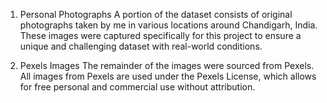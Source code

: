 1. Personal Photographs
A portion of the dataset consists of original photographs taken by me in various locations around Chandigarh, India. These images were captured specifically for this project to ensure a unique and challenging dataset with real-world conditions.

2. Pexels Images
The remainder of the images were sourced from Pexels. All images from Pexels are used under the Pexels License, which allows for free personal and commercial use without attribution.